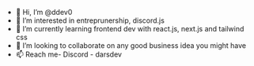 - 👋 Hi, I’m @ddev0
- 👀 I’m interested in entreprunership, discord.js
- 🌱 I’m currently learning frontend dev with react.js, next.js and tailwind css
- 💞️ I’m looking to collaborate on any good business idea you might have
- 📫 Reach me- 
  Discord - darsdev 

<!---
ddev0/ddev0 is a ✨ special ✨ repository because its `README.md` (this file) appears on your GitHub profile.
You can click the Preview link to take a look at your changes.
--->
